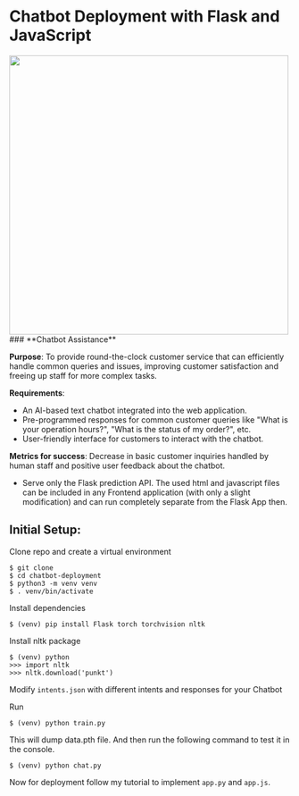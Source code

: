 # Chatbot Deployment with Flask and JavaScript

<img width="500px" height="500px" src="https://im3.ezgif.com/tmp/ezgif-3-edb48303de.gif"/>
 ### **Chatbot Assistance**

**Purpose**: To provide round-the-clock customer service that can efficiently handle common queries and issues, improving customer satisfaction and freeing up staff for more complex tasks.

**Requirements**:

- An AI-based text chatbot integrated into the web application.
- Pre-programmed responses for common customer queries like "What is your operation hours?", "What is the status of my order?", etc.
- User-friendly interface for customers to interact with the chatbot.

**Metrics for success**: Decrease in basic customer inquiries handled by human staff and positive user feedback about the chatbot.

- Serve only the Flask prediction API. The used html and javascript files can be included in any Frontend application (with only a slight modification) and can run completely separate from the Flask App then.

## Initial Setup:
Clone repo and create a virtual environment
```
$ git clone  
$ cd chatbot-deployment
$ python3 -m venv venv
$ . venv/bin/activate
```
Install dependencies
```
$ (venv) pip install Flask torch torchvision nltk
```
Install nltk package
```
$ (venv) python
>>> import nltk
>>> nltk.download('punkt')
```
Modify `intents.json` with different intents and responses for your Chatbot

Run
```
$ (venv) python train.py
```
This will dump data.pth file. And then run
the following command to test it in the console.
```
$ (venv) python chat.py
```

Now for deployment follow my tutorial to implement `app.py` and `app.js`.
 

 
